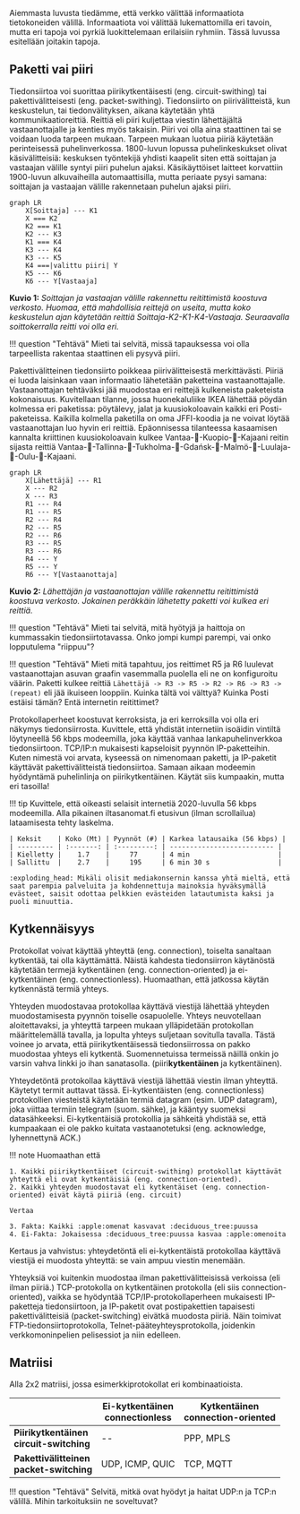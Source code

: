 Aiemmasta luvusta tiedämme, että verkko välittää informaatiota tietokoneiden välillä. Informaatiota voi välittää lukemattomilla eri tavoin, mutta eri tapoja voi pyrkiä luokittelemaan erilaisiin ryhmiin. Tässä luvussa esitellään joitakin tapoja.

## Paketti vai piiri

Tiedonsiirtoa voi suorittaa piirikytkentäisesti (eng. circuit-swithing) tai pakettivälitteisesti (eng. packet-swithing). Tiedonsiirto on piirivälitteistä, kun keskustelun, tai tiedonvälityksen, aikana käytetään yhtä kommunikaatioreittiä. Reittiä eli piiri kuljettaa viestin lähettäjältä vastaanottajalle ja kenties myös takaisin. Piiri voi olla aina staattinen tai se voidaan luoda tarpeen mukaan. Tarpeen mukaan luotua piiriä käytetään perinteisessä puhelinverkossa. 1800-luvun lopussa puhelinkeskukset olivat käsivälitteisiä: keskuksen työntekijä yhdisti kaapelit siten että soittajan ja vastaajan välille syntyi piiri puhelun ajaksi. Käsikäyttöiset laitteet korvattiin 1900-luvun alkuvaiheilla automaattisilla, mutta periaate pysyi samana: soittajan ja vastaajan välille rakennetaan puhelun ajaksi piiri.

```mermaid
graph LR
    X[Soittaja] --- K1
    X === K2
    K2 === K1
    K2 --- K3
    K1 === K4
    K3 --- K4
    K3 --- K5
    K4 ===|valittu piiri| Y
    K5 --- K6
    K6 --- Y[Vastaaja]
```
**Kuvio 1:** *Soittajan ja vastaajan välille rakennettu reitittimistä koostuva verkosto. Huomaa, että mahdollisia reittejä on useita, mutta koko keskustelun ajan käytetään reittiä Soittaja-K2-K1-K4-Vastaaja. Seuraavalla soittokerralla reitti voi olla eri.*

!!! question "Tehtävä"
    Mieti tai selvitä, missä tapauksessa voi olla tarpeellista rakentaa staattinen eli pysyvä piiri.

Pakettivälitteinen tiedonsiirto poikkeaa piirivälitteisestä merkittävästi. Piiriä ei luoda laisinkaan vaan informaatio lähetetään paketteina vastaanottajalle. Vastaanottajan tehtäväksi jää muodostaa eri reittejä kulkeneista paketeista kokonaisuus. Kuvitellaan tilanne, jossa huonekaluliike IKEA lähettää pöydän kolmessa eri paketissa: pöytälevy, jalat ja kuusiokoloavain kaikki eri Posti-paketeissa. Kaikilla kolmella paketilla on oma JFFI-koodia ja ne voivat löytää vastaanottajan luo hyvin eri reittiä. Epäonnisessa tilanteessa kasaamisen kannalta kriittinen kuusiokoloavain kulkee Vantaa-:truck:-Kuopio-:truck:-Kajaani reitin sijasta reittiä Vantaa-:ship:-Tallinna-:ship:-Tukholma-:ship:-Gdańsk-:ship:-Malmö-:truck:-Luulaja-:ship:-Oulu-:truck:-Kajaani.

```mermaid
graph LR
    X[Lähettäjä] --- R1
    X --- R2
    X --- R3
    R1 --- R4
    R1 --- R5
    R2 --- R4
    R2 --- R5
    R2 --- R6
    R3 --- R5
    R3 --- R6
    R4 --- Y
    R5 --- Y
    R6 --- Y[Vastaanottaja]
```
**Kuvio 2:** *Lähettäjän ja vastaanottajan välille rakennettu reitittimistä koostuva verkosto. Jokainen peräkkäin lähetetty paketti voi kulkea eri reittiä.*

!!! question "Tehtävä"
    Mieti tai selvitä, mitä hyötyjä ja haittoja on kummassakin tiedonsiirtotavassa. Onko jompi kumpi parempi, vai onko lopputulema "riippuu"?

!!! question "Tehtävä"
    Mieti mitä tapahtuu, jos reittimet R5 ja R6 luulevat vastaanottajan asuvan graafin vasemmalla puolella eli ne on konfiguroitu väärin. Paketti kulkee reittiä `Lähettäjä -> R3 -> R5 -> R2 -> R6 -> R3 -> (repeat)` eli jää ikuiseen looppiin. Kuinka tältä voi välttyä? Kuinka Posti estäisi tämän? Entä internetin reitittimet?

Protokollaperheet koostuvat kerroksista, ja eri kerroksilla voi olla eri näkymys tiedonsiirrosta. Kuvittele, että yhdistät internetiin isoäidin vintiltä löytyneellä 56 kbps modeemilla, joka käyttää vanhaa lankapuhelinverkkoa tiedonsiirtoon. TCP/IP:n mukaisesti kapseloisit pyynnön IP-paketteihin. Kuten nimestä voi arvata, kyseessä on nimenomaan paketti, ja IP-paketit käyttävät pakettivälitteistä tiedonsiirtoa. Samaan aikaan modeemin hyödyntämä puhelinlinja on piirikytkentäinen. Käytät siis kumpaakin, mutta eri tasoilla!

!!! tip
    Kuvittele, että oikeasti selaisit internetiä 2020-luvulla 56 kbps modeemilla. Alla pikainen iltasanomat.fi etusivun (ilman scrollailua) lataamisesta tehty laskelma.

    | Keksit    | Koko (Mt) | Pyynnöt (#) | Karkea latausaika (56 kbps) |
    | --------- | :-------: | :---------: | -------------------------- |
    | Kielletty |    1.7    |     77      | 4 min                      |
    | Sallittu  |    2.7    |     195     | 6 min 30 s                 |
    
    :exploding_head: Mikäli olisit mediakonsernin kanssa yhtä mieltä, että saat parempia palveluita ja kohdennettuja mainoksia hyväksymällä evästeet, saisit odottaa pelkkien evästeiden latautumista kaksi ja puoli minuuttia. 


## Kytkennäisyys

Protokollat voivat käyttää yhteyttä (eng. connection), toiselta sanaltaan kytkentää, tai olla käyttämättä. Näistä kahdesta tiedonsiirron käytänöstä käytetään termejä kytkentäinen (eng. connection-oriented) ja ei-kytkentäinen (eng. connectionless). Huomaathan, että jatkossa käytän kytkennästä termiä yhteys.

Yhteyden muodostavaa protokollaa käyttävä viestijä lähettää yhteyden muodostamisesta pyynnön toiselle osapuolelle. Yhteys neuvotellaan aloitettavaksi, ja yhteyttä tarpeen mukaan ylläpidetään protokollan määrittelemällä tavalla, ja lopulta yhteys suljetaan sovitulla tavalla. Tästä voinee jo arvata, että piirikytkentäisessä tiedonsiirrossa on pakko muodostaa yhteys eli kytkentä. Suomennetuissa termeissä näillä onkin jo varsin vahva linkki jo ihan sanatasolla. (piiri**kytkentäinen** ja kytkentäinen). 

Yhteydetöntä protokollaa käyttävä viestijä lähettää viestin ilman yhteyttä. Käytetyt termit auttavat tässä. Ei-kytkentäisten (eng. connectionless) protokollien viesteistä käytetään termiä datagram (esim. UDP datagram), joka viittaa termiin telegram (suom. sähke), ja kääntyy suomeksi datasähkeeksi. Ei-kytkentäisiä protokollia ja sähkeitä yhdistää se, että kumpaakaan ei ole pakko kuitata vastaanotetuksi (eng. acknowledge, lyhennettynä ACK.)

!!! note
    Huomaathan että 
    

    1. Kaikki piirikytkentäiset (circuit-swithing) protokollat käyttävät yhteyttä eli ovat kytkentäisiä (eng. connection-oriented).
    2. Kaikki yhteyden muodostavat eli kytkentäiset (eng. connection-oriented) eivät käytä piiriä (eng. circuit)
    
    Vertaa
    
    3. Fakta: Kaikki :apple:omenat kasvavat :deciduous_tree:puussa
    4. Ei-Fakta: Jokaisessa :deciduous_tree:puussa kasvaa :apple:omenoita

Kertaus ja vahvistus: yhteydetöntä eli ei-kytkentäistä protokollaa käyttävä viestijä ei muodosta yhteyttä: se vain ampuu viestin menemään. 

Yhteyksiä voi kuitenkin muodostaa ilman pakettivälitteisissä verkoissa (eli ilman piiriä.) TCP-protokolla on kytkentäinen protokolla (eli siis connection-oriented), vaikka se hyödyntää TCP/IP-protokollaperheen mukaisesti IP-paketteja tiedonsiirtoon, ja IP-paketit ovat postipakettien tapaisesti pakettivälitteisiä (packet-switching) eivätkä muodosta piiriä. Näin toimivat FTP-tiedonsiirtoprotokolla, Telnet-pääteyhteysprotokolla, joidenkin verkkomoninpelien pelisessiot ja niin edelleen.

## Matriisi

Alla 2x2 matriisi, jossa esimerkkiprotokollat eri kombinaatioista.

|                                              | Ei-kytkentäinen<br />connectionless | Kytkentäinen<br />connection-oriented |
| -------------------------------------------- | ----------------------------------- | ------------------------------------- |
| **Piirikytkentäinen<br />circuit-switching** | --                                  | PPP, MPLS                             |
| **Pakettivälitteinen<br />packet-switching** | UDP, ICMP, QUIC                     | TCP, MQTT                             |

!!! question "Tehtävä"
	Selvitä, mitkä ovat hyödyt ja haitat UDP:n ja TCP:n välillä. Mihin tarkoituksiin ne soveltuvat?